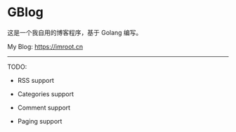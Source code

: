 # GBlog

这是一个我自用的博客程序，基于 Golang 编写。

My Blog: https://imroot.cn

---

TODO:

* RSS support

* Categories support

* Comment support

* Paging support

